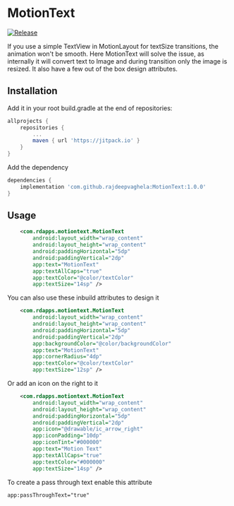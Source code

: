 # MotionText
[![Release](https://jitpack.io/v/com.github.rajdeepvaghela/MotionText.svg)](https://jitpack.io/#com.github.rajdeepvaghela/MotionText)

If you use a simple TextView in MotionLayout for textSize transitions, the animation won't be smooth. Here MotionText will solve the issue, as internally 
it will convert text to Image and during transition only the image is resized. It also have a few out of the box design attributes.

## Installation
Add it in your root build.gradle at the end of repositories:
```gradle
allprojects {
    repositories {
    	...
        maven { url 'https://jitpack.io' }
    }
} 
```
Add the dependency
```gradle
dependencies {
    implementation 'com.github.rajdeepvaghela:MotionText:1.0.0'
}
```
## Usage
```xml
    <com.rdapps.motiontext.MotionText
        android:layout_width="wrap_content"
        android:layout_height="wrap_content"
        android:paddingHorizontal="5dp"
        android:paddingVertical="2dp"
        app:text="MotionText"
        app:textAllCaps="true"
        app:textColor="@color/textColor"
        app:textSize="14sp" />
```
You can also use these inbuild attributes to design it
```xml
    <com.rdapps.motiontext.MotionText
        android:layout_width="wrap_content"
        android:layout_height="wrap_content"
        android:paddingHorizontal="5dp"
        android:paddingVertical="2dp"
        app:backgroundColor="@color/backgroundColor"
        app:text="MotionText"
        app:cornerRadius="4dp"
        app:textColor="@color/textColor"
        app:textSize="12sp" />
```
Or add an icon on the right to it
```xml
    <com.rdapps.motiontext.MotionText
        android:layout_width="wrap_content"
        android:layout_height="wrap_content"
        android:paddingHorizontal="5dp"
        android:paddingVertical="2dp"
        app:icon="@drawable/ic_arrow_right"
        app:iconPadding="10dp"
        app:iconTint="#000000"
        app:text="Motion Text"
        app:textAllCaps="true"
        app:textColor="#000000"
        app:textSize="14sp" />
```
To create a pass through text enable this attribute
```xml
app:passThroughText="true"
```
